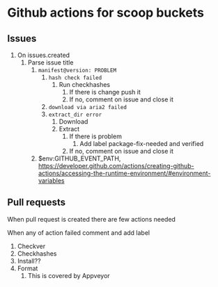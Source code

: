 # Github actions for scoop buckets

## Issues

1. On issues.created
    1. Parse issue title
        1. `manifest@version: PROBLEM`
            1. `hash check failed`
                1. Run checkhashes
                    1. If there is change push it
                    1. If no, comment on issue and close it
            1. `download via aria2 failed`
            1. `extract_dir error`
                1. Download
                1. Extract
                    1. If there is problem
                        1. Add label package-fix-needed and verified
                    1. If no, comment on issue and close it
        1. $env:GITHUB_EVENT_PATH, <https://developer.github.com/actions/creating-github-actions/accessing-the-runtime-environment/#environment-variables>

## Pull requests

When pull request is created there are few actions needed

When any of action failed comment and add label

1. Checkver
1. Checkhashes
1. Install??
1. Format
    1. This is covered by Appveyor

